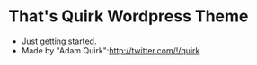 # That's Quirk Wordpress Theme #

* Just getting started.
* Made by "Adam Quirk":http://twitter.com/!/quirk